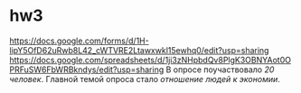 # hw3
https://docs.google.com/forms/d/1H-lipY5OfD62uRwb8L42_cWTVRE2Ltawxwkl15ewhq0/edit?usp=sharing
https://docs.google.com/spreadsheets/d/1ji3zNHpbdQv8PlgK3OBNYAot0OPRFuSW6FbWRBkndys/edit?usp=sharing
В опросе поучаствовало *20 человек*. Главной темой опроса стало _отношение людей к экономии_.
